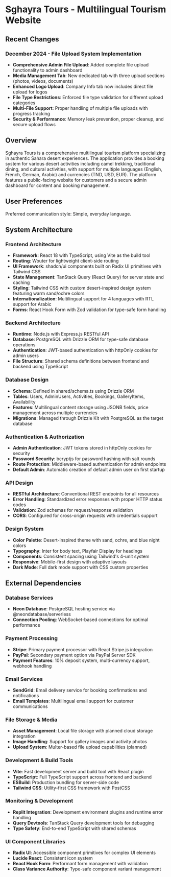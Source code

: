 # Sghayra Tours - Multilingual Tourism Website

## Recent Changes

### December 2024 - File Upload System Implementation
- **Comprehensive Admin File Upload**: Added complete file upload functionality to admin dashboard
- **Media Management Tab**: New dedicated tab with three upload sections (photos, videos, documents)
- **Enhanced Logo Upload**: Company Info tab now includes direct file upload for logos
- **File Type Restrictions**: Enforced file type validation for different upload categories
- **Multi-File Support**: Proper handling of multiple file uploads with progress tracking
- **Security & Performance**: Memory leak prevention, proper cleanup, and secure upload flows

## Overview

Sghayra Tours is a comprehensive multilingual tourism platform specializing in authentic Sahara desert experiences. The application provides a booking system for various desert activities including camel trekking, traditional dining, and cultural activities, with support for multiple languages (English, French, German, Arabic) and currencies (TND, USD, EUR). The platform features a public-facing website for customers and a secure admin dashboard for content and booking management.

## User Preferences

Preferred communication style: Simple, everyday language.

## System Architecture

### Frontend Architecture
- **Framework**: React 18 with TypeScript, using Vite as the build tool
- **Routing**: Wouter for lightweight client-side routing
- **UI Framework**: shadcn/ui components built on Radix UI primitives with Tailwind CSS
- **State Management**: TanStack Query (React Query) for server state and caching
- **Styling**: Tailwind CSS with custom desert-inspired design system featuring warm sand/ochre colors
- **Internationalization**: Multilingual support for 4 languages with RTL support for Arabic
- **Forms**: React Hook Form with Zod validation for type-safe form handling

### Backend Architecture
- **Runtime**: Node.js with Express.js RESTful API
- **Database**: PostgreSQL with Drizzle ORM for type-safe database operations
- **Authentication**: JWT-based authentication with httpOnly cookies for admin users
- **File Structure**: Shared schema definitions between frontend and backend using TypeScript

### Database Design
- **Schema**: Defined in shared/schema.ts using Drizzle ORM
- **Tables**: Users, AdminUsers, Activities, Bookings, GalleryItems, Availability
- **Features**: Multilingual content storage using JSONB fields, price management across multiple currencies
- **Migrations**: Managed through Drizzle Kit with PostgreSQL as the target database

### Authentication & Authorization
- **Admin Authentication**: JWT tokens stored in httpOnly cookies for security
- **Password Security**: bcryptjs for password hashing with salt rounds
- **Route Protection**: Middleware-based authentication for admin endpoints
- **Default Admin**: Automatic creation of default admin user on first startup

### API Design
- **RESTful Architecture**: Conventional REST endpoints for all resources
- **Error Handling**: Standardized error responses with proper HTTP status codes
- **Validation**: Zod schemas for request/response validation
- **CORS**: Configured for cross-origin requests with credentials support

### Design System
- **Color Palette**: Desert-inspired theme with sand, ochre, and blue night colors
- **Typography**: Inter for body text, Playfair Display for headings
- **Components**: Consistent spacing using Tailwind's 4-unit system
- **Responsive**: Mobile-first design with adaptive layouts
- **Dark Mode**: Full dark mode support with CSS custom properties

## External Dependencies

### Database Services
- **Neon Database**: PostgreSQL hosting service via @neondatabase/serverless
- **Connection Pooling**: WebSocket-based connections for optimal performance

### Payment Processing
- **Stripe**: Primary payment processor with React Stripe.js integration
- **PayPal**: Secondary payment option via PayPal Server SDK
- **Payment Features**: 10% deposit system, multi-currency support, webhook handling

### Email Services
- **SendGrid**: Email delivery service for booking confirmations and notifications
- **Email Templates**: Multilingual email support for customer communications

### File Storage & Media
- **Asset Management**: Local file storage with planned cloud storage integration
- **Image Handling**: Support for gallery images and activity photos
- **Upload System**: Multer-based file upload capabilities (planned)

### Development & Build Tools
- **Vite**: Fast development server and build tool with React plugin
- **TypeScript**: Full TypeScript support across frontend and backend
- **ESBuild**: Production bundling for server-side code
- **Tailwind CSS**: Utility-first CSS framework with PostCSS

### Monitoring & Development
- **Replit Integration**: Development environment plugins and runtime error handling
- **Query Devtools**: TanStack Query development tools for debugging
- **Type Safety**: End-to-end TypeScript with shared schemas

### UI Component Libraries
- **Radix UI**: Accessible component primitives for complex UI elements
- **Lucide React**: Consistent icon system
- **React Hook Form**: Performant form management with validation
- **Class Variance Authority**: Type-safe component variant management